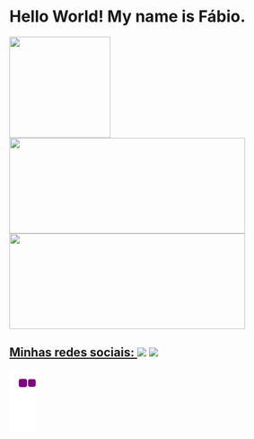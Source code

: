 <h1> Hello World! My name is Fábio. </h1>

<div>
    <img align="center" width="180" height="180" src="https://c.tenor.com/huWvpTgSDv4AAAAC/website-development-website.gif"><br>
</div>
<div>

  <a href="https://github.com/FabioBarbirato">
  <img height="170em" width="420"  align="center" src="https://github-readme-stats.vercel.app/api?username=FabioBarbirato&show_icons=true&theme=chartreuse-dark&include_all_commits=true&count_private=true"/>
  <img height="170em" width="420"  align="center" src="https://github-readme-stats.vercel.app/api/top-langs/?username=FabioBarbirato&layout=compact&langs_count=7&theme=chartreuse-dark" />

 <br>
 <h2> Minhas redes sociais:
  <a href="https://www.instagram.com/fabio.barbirato/" target="_blank"><img src="https://img.shields.io/badge/-Instagram-%23E4405F?style=for-the-badge&logo=instagram&logoColor=white" target="_blank"></a>
  <a href="https://www.linkedin.com/in/fabio-barbirato/" target="_blank"><img src="https://img.shields.io/badge/-LinkedIn-%230077B5?style=for-the-badge&logo=linkedin&logoColor=white" target="_blank"></a>

</div>

![snake gif](https://github.com/FabioBarbirato/FabioBarbirato/blob/output/github-contribution-grid-snake.gif)
